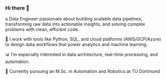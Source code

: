 ### Hi there 👋

 a Data Engineer passionate about building scalable data pipelines, transforming raw data into actionable insights, and solving complex problems with clean, efficient code.

🔧 I work with tools like Python, SQL, and cloud platforms (AWS/GCP/Azure) to design data workflows that power analytics and machine learning.

📊 I’m especially interested in data architecture, real-time processing, and automation.

🚀 Currently pursuing an M.Sc. in Automation and Robotics at TU Dortmund 

<!--
**piate98/piate98** is a ✨ _special_ ✨ repository because its `README.md` (this file) appears on your GitHub profile.


